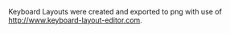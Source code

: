 Keyboard Layouts were created and exported to png with use of http://www.keyboard-layout-editor.com.
